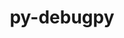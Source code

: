 ---
title: "py-debugpy"
layout: cache
categories: [package, develop]
meta: {"compilers": ["none"], "num_specs": 41, "num_specs_by_stack": {"data-vis-sdk": 14, "e4s": 13, "e4s-neoverse-v2": 14, "root": 41}, "oss": ["ubuntu20.04", "ubuntu22.04"], "platforms": ["linux"], "stacks": ["data-vis-sdk", "e4s", "e4s-neoverse-v2", "root"], "targets": ["neoverse_v2", "x86_64_v3"], "versions": ["1.6.7"]}
spec_details: [{"compiler": "none", "hash": "26emeofbzmg6lh2v5ct54qxrartci6na", "os": "ubuntu22.04", "platform": "linux", "size": "-", "stacks": ["e4s-neoverse-v2", "root"], "target": "neoverse_v2", "variants": ["build_system=python_pip"], "versions": ["1.6.7"]}, {"compiler": "none", "hash": "2ajpo4al36oygnhbkjgj7aabezqlehmv", "os": "ubuntu20.04", "platform": "linux", "size": "-", "stacks": ["data-vis-sdk", "root"], "target": "x86_64_v3", "variants": ["build_system=python_pip"], "versions": ["1.6.7"]}, {"compiler": "none", "hash": "2z75tkfo6fgtrvlwpwcldngj4wlflv5i", "os": "ubuntu22.04", "platform": "linux", "size": "-", "stacks": ["e4s-neoverse-v2", "root"], "target": "neoverse_v2", "variants": ["build_system=python_pip"], "versions": ["1.6.7"]}, {"compiler": "none", "hash": "4mmmkk5xmd6jutidmcxfbtt732o6ji4y", "os": "ubuntu20.04", "platform": "linux", "size": "-", "stacks": ["data-vis-sdk", "root"], "target": "x86_64_v3", "variants": ["build_system=python_pip"], "versions": ["1.6.7"]}, {"compiler": "none", "hash": "4ss5t7ni6ufgfa43wuw3rboof5gfyh73", "os": "ubuntu20.04", "platform": "linux", "size": "-", "stacks": ["data-vis-sdk", "root"], "target": "x86_64_v3", "variants": ["build_system=python_pip"], "versions": ["1.6.7"]}, {"compiler": "none", "hash": "5t3p4bejnxfnfexipoztne6ppryh26jt", "os": "ubuntu20.04", "platform": "linux", "size": "-", "stacks": ["data-vis-sdk", "root"], "target": "x86_64_v3", "variants": ["build_system=python_pip"], "versions": ["1.6.7"]}, {"compiler": "none", "hash": "6sq655bczb65zmcnw6sundqsm4a7bbo2", "os": "ubuntu22.04", "platform": "linux", "size": "-", "stacks": ["e4s", "root"], "target": "x86_64_v3", "variants": ["build_system=python_pip"], "versions": ["1.6.7"]}, {"compiler": "none", "hash": "7uqcg7bgahdtil5z6hifgsgecjmuohol", "os": "ubuntu22.04", "platform": "linux", "size": "-", "stacks": ["e4s-neoverse-v2", "root"], "target": "neoverse_v2", "variants": ["build_system=python_pip"], "versions": ["1.6.7"]}, {"compiler": "none", "hash": "ceqxjgnwxxlct6czkatysbeusvex3jhh", "os": "ubuntu22.04", "platform": "linux", "size": "-", "stacks": ["e4s", "root"], "target": "x86_64_v3", "variants": ["build_system=python_pip"], "versions": ["1.6.7"]}, {"compiler": "none", "hash": "edjdtr4muy66iihfecqvylz4ptqus3us", "os": "ubuntu22.04", "platform": "linux", "size": "-", "stacks": ["e4s", "root"], "target": "x86_64_v3", "variants": ["build_system=python_pip"], "versions": ["1.6.7"]}, {"compiler": "none", "hash": "eintegtu6tkzd537erbhz6gw54nda6ex", "os": "ubuntu22.04", "platform": "linux", "size": "-", "stacks": ["e4s", "root"], "target": "x86_64_v3", "variants": ["build_system=python_pip"], "versions": ["1.6.7"]}, {"compiler": "none", "hash": "ewcxq3nx4mzfvrgfbhasnzzecmralkcv", "os": "ubuntu22.04", "platform": "linux", "size": "-", "stacks": ["e4s-neoverse-v2", "root"], "target": "neoverse_v2", "variants": ["build_system=python_pip"], "versions": ["1.6.7"]}, {"compiler": "none", "hash": "f3rxtso3d3qwzo4ylpca6z72sto7mjhl", "os": "ubuntu20.04", "platform": "linux", "size": "-", "stacks": ["data-vis-sdk", "root"], "target": "x86_64_v3", "variants": ["build_system=python_pip"], "versions": ["1.6.7"]}, {"compiler": "none", "hash": "fnwszbroamwfd5g5c526gkueqazudeu7", "os": "ubuntu20.04", "platform": "linux", "size": "-", "stacks": ["data-vis-sdk", "root"], "target": "x86_64_v3", "variants": ["build_system=python_pip"], "versions": ["1.6.7"]}, {"compiler": "none", "hash": "fzkpib55wal6ie6ai2qz3d74nwqbp3xk", "os": "ubuntu22.04", "platform": "linux", "size": "-", "stacks": ["e4s-neoverse-v2", "root"], "target": "neoverse_v2", "variants": ["build_system=python_pip"], "versions": ["1.6.7"]}, {"compiler": "none", "hash": "gwqv4h3gormkl5sk6xpvabnvba32ehuq", "os": "ubuntu20.04", "platform": "linux", "size": "-", "stacks": ["data-vis-sdk", "root"], "target": "x86_64_v3", "variants": ["build_system=python_pip"], "versions": ["1.6.7"]}, {"compiler": "none", "hash": "jgldcelpdq4osx4ntzonxgnztpc3ituw", "os": "ubuntu20.04", "platform": "linux", "size": "-", "stacks": ["data-vis-sdk", "root"], "target": "x86_64_v3", "variants": ["build_system=python_pip"], "versions": ["1.6.7"]}, {"compiler": "none", "hash": "m2umatfmpmv2b7hpa3uplcic3pijnhow", "os": "ubuntu22.04", "platform": "linux", "size": "-", "stacks": ["e4s", "root"], "target": "x86_64_v3", "variants": ["build_system=python_pip"], "versions": ["1.6.7"]}, {"compiler": "none", "hash": "mvppqzsa4hkkerwd2tervysbaccg4dbh", "os": "ubuntu22.04", "platform": "linux", "size": "-", "stacks": ["e4s-neoverse-v2", "root"], "target": "neoverse_v2", "variants": ["build_system=python_pip"], "versions": ["1.6.7"]}, {"compiler": "none", "hash": "mz4mwm3qqumj6cnu23cl62vumd5b5jzi", "os": "ubuntu22.04", "platform": "linux", "size": "-", "stacks": ["e4s", "root"], "target": "x86_64_v3", "variants": ["build_system=python_pip"], "versions": ["1.6.7"]}, {"compiler": "none", "hash": "naawd7pz72cgnzxbhqpjkffazgxgu6yk", "os": "ubuntu22.04", "platform": "linux", "size": "-", "stacks": ["e4s", "root"], "target": "x86_64_v3", "variants": ["build_system=python_pip"], "versions": ["1.6.7"]}, {"compiler": "none", "hash": "nasg4m44axs4t2a3ajhrtlyoztmgx3nc", "os": "ubuntu20.04", "platform": "linux", "size": "-", "stacks": ["data-vis-sdk", "root"], "target": "x86_64_v3", "variants": ["build_system=python_pip"], "versions": ["1.6.7"]}, {"compiler": "none", "hash": "ncqnsn2as6uwpxmdadeyqnhgbvctbuih", "os": "ubuntu20.04", "platform": "linux", "size": "-", "stacks": ["data-vis-sdk", "root"], "target": "x86_64_v3", "variants": ["build_system=python_pip"], "versions": ["1.6.7"]}, {"compiler": "none", "hash": "nowbc476f2zs6rhtl2dke52vfoonpr6t", "os": "ubuntu22.04", "platform": "linux", "size": "-", "stacks": ["e4s-neoverse-v2", "root"], "target": "neoverse_v2", "variants": ["build_system=python_pip"], "versions": ["1.6.7"]}, {"compiler": "none", "hash": "o2zqn65eosj2qnyasi52l47r3k5lpbrm", "os": "ubuntu20.04", "platform": "linux", "size": "-", "stacks": ["data-vis-sdk", "root"], "target": "x86_64_v3", "variants": ["build_system=python_pip"], "versions": ["1.6.7"]}, {"compiler": "none", "hash": "oeio76yvqbe6vw6zmugjut7erofrw4nj", "os": "ubuntu22.04", "platform": "linux", "size": "-", "stacks": ["e4s-neoverse-v2", "root"], "target": "neoverse_v2", "variants": ["build_system=python_pip"], "versions": ["1.6.7"]}, {"compiler": "none", "hash": "qylvukai3plz2qi45bg7wy4ziioorxkm", "os": "ubuntu22.04", "platform": "linux", "size": "-", "stacks": ["e4s", "root"], "target": "x86_64_v3", "variants": ["build_system=python_pip"], "versions": ["1.6.7"]}, {"compiler": "none", "hash": "r4xzlpzn35un27ovthdtz4z4iy3cp2ga", "os": "ubuntu22.04", "platform": "linux", "size": "-", "stacks": ["e4s-neoverse-v2", "root"], "target": "neoverse_v2", "variants": ["build_system=python_pip"], "versions": ["1.6.7"]}, {"compiler": "none", "hash": "r6ctkrdbih4zjybbnlr52rxa3grxx3kv", "os": "ubuntu22.04", "platform": "linux", "size": "-", "stacks": ["e4s", "root"], "target": "x86_64_v3", "variants": ["build_system=python_pip"], "versions": ["1.6.7"]}, {"compiler": "none", "hash": "ryuc2un7yawz7kn4eqzgyonnwlex67n4", "os": "ubuntu22.04", "platform": "linux", "size": "-", "stacks": ["e4s", "root"], "target": "x86_64_v3", "variants": ["build_system=python_pip"], "versions": ["1.6.7"]}, {"compiler": "none", "hash": "s45ejqyabsms535icgaocld5qmuadknq", "os": "ubuntu20.04", "platform": "linux", "size": "-", "stacks": ["data-vis-sdk", "root"], "target": "x86_64_v3", "variants": ["build_system=python_pip"], "versions": ["1.6.7"]}, {"compiler": "none", "hash": "s6ulmu4ijan36shwxlzqacvighqrgw6u", "os": "ubuntu22.04", "platform": "linux", "size": "-", "stacks": ["e4s-neoverse-v2", "root"], "target": "neoverse_v2", "variants": ["build_system=python_pip"], "versions": ["1.6.7"]}, {"compiler": "none", "hash": "trahiqv27irk3wli6yjq7boz5ytpon63", "os": "ubuntu20.04", "platform": "linux", "size": "-", "stacks": ["data-vis-sdk", "root"], "target": "x86_64_v3", "variants": ["build_system=python_pip"], "versions": ["1.6.7"]}, {"compiler": "none", "hash": "tsj4ggtkroas7vj3g2wkfbvwdrxtlg5c", "os": "ubuntu22.04", "platform": "linux", "size": "-", "stacks": ["e4s", "root"], "target": "x86_64_v3", "variants": ["build_system=python_pip"], "versions": ["1.6.7"]}, {"compiler": "none", "hash": "tzxr3cw6gdphuzquhvsxzowlczcdx65q", "os": "ubuntu22.04", "platform": "linux", "size": "-", "stacks": ["e4s", "root"], "target": "x86_64_v3", "variants": ["build_system=python_pip"], "versions": ["1.6.7"]}, {"compiler": "none", "hash": "xnx5xjmrx4ti3hqzquic23y2hfhtrdmi", "os": "ubuntu22.04", "platform": "linux", "size": "-", "stacks": ["e4s-neoverse-v2", "root"], "target": "neoverse_v2", "variants": ["build_system=python_pip"], "versions": ["1.6.7"]}, {"compiler": "none", "hash": "yftugmf6eceje5y2wpnv526iqpezvxfi", "os": "ubuntu20.04", "platform": "linux", "size": "-", "stacks": ["data-vis-sdk", "root"], "target": "x86_64_v3", "variants": ["build_system=python_pip"], "versions": ["1.6.7"]}, {"compiler": "none", "hash": "yjt6w4xhkh3cmolm3sw6ojiils3b3qoh", "os": "ubuntu22.04", "platform": "linux", "size": "-", "stacks": ["e4s-neoverse-v2", "root"], "target": "neoverse_v2", "variants": ["build_system=python_pip"], "versions": ["1.6.7"]}, {"compiler": "none", "hash": "ylmhlsa3b7oasnpgjxxssbn24cux4wut", "os": "ubuntu22.04", "platform": "linux", "size": "-", "stacks": ["e4s", "root"], "target": "x86_64_v3", "variants": ["build_system=python_pip"], "versions": ["1.6.7"]}, {"compiler": "none", "hash": "yptjwfgk6qgq6t6njfedrze47dptzkog", "os": "ubuntu22.04", "platform": "linux", "size": "-", "stacks": ["e4s-neoverse-v2", "root"], "target": "neoverse_v2", "variants": ["build_system=python_pip"], "versions": ["1.6.7"]}, {"compiler": "none", "hash": "zuwaw6lwqp2atxe7y56txgg3jxflomcx", "os": "ubuntu22.04", "platform": "linux", "size": "-", "stacks": ["e4s-neoverse-v2", "root"], "target": "neoverse_v2", "variants": ["build_system=python_pip"], "versions": ["1.6.7"]}]
---